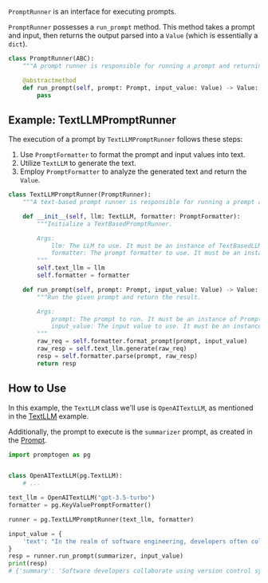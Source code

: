 `PromptRunner` is an interface for executing prompts.

`PromptRunner` possesses a `run_prompt` method. This method takes a prompt and input, then returns the output parsed into a `Value` (which is essentially a `dict`).

```python
class PromptRunner(ABC):
    """A prompt runner is responsible for running a prompt and returning the result."""

    @abstractmethod
    def run_prompt(self, prompt: Prompt, input_value: Value) -> Value:
        pass
```

## Example: TextLLMPromptRunner

The execution of a prompt by `TextLLMPromptRunner` follows these steps:

1. Use `PromptFormatter` to format the prompt and input values into text.
2. Utilize `TextLLM` to generate the text.
3. Employ `PromptFormatter` to analyze the generated text and return the `Value`.

```python
class TextLLMPromptRunner(PromptRunner):
    """A text-based prompt runner is responsible for running a prompt and returning the result."""

    def __init__(self, llm: TextLLM, formatter: PromptFormatter):
        """Initialize a TextBasedPromptRunner.

        Args:
            llm: The LLM to use. It must be an instance of TextBasedLLM.
            formatter: The prompt formatter to use. It must be an instance of PromptFormatter.
        """
        self.text_llm = llm
        self.formatter = formatter

    def run_prompt(self, prompt: Prompt, input_value: Value) -> Value:
        """Run the given prompt and return the result.

        Args:
            prompt: The prompt to run. It must be an instance of Prompt.
            input_value: The input value to use. It must be an instance of Value, which is a dict.
        """
        raw_req = self.formatter.format_prompt(prompt, input_value)
        raw_resp = self.text_llm.generate(raw_req)
        resp = self.formatter.parse(prompt, raw_resp)
        return resp
```

## How to Use

In this example, the `TextLLM` class we'll use is `OpenAITextLLM`, as mentioned in the [TextLLM](text-llm.md) example. 

Additionally, the prompt to execute is the `summarizer` prompt, as created in the [Prompt](prompt.md).

```python
import promptogen as pg


class OpenAITextLLM(pg.TextLLM):
    # ...

text_llm = OpenAITextLLM("gpt-3.5-turbo")
formatter = pg.KeyValuePromptFormatter()

runner = pg.TextLLMPromptRunner(text_llm, formatter)

input_value = {
    'text': "In the realm of software engineering, developers often collaborate on projects using version control systems like Git. They work together to create and maintain well-structured, efficient code, and tackle issues that arise from implementation complexities, evolving user requirements, and system optimization.",
}
resp = runner.run_prompt(summarizer, input_value)
print(resp)
# {'summary': 'Software developers collaborate using version control systems like Git to create and maintain efficient code and solve implementation and optimization issues.', 'keywords': ['software engineering', 'developers', 'collaborate', 'projects', 'version control systems', 'Git', 'code', 'implementation complexities', 'evolving user requirements', 'system optimization']}
```
